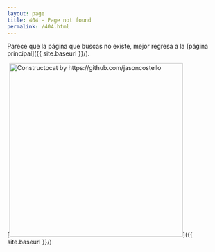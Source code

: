 ```yaml
---
layout: page
title: 404 - Page not found
permalink: /404.html
---
```


Parece que la página que buscas no existe, mejor regresa a la [página principal]({{ site.baseurl }}/).

[<img src="{{ site.baseurl }}/images/404.jpg" alt="Constructocat by https://github.com/jasoncostello" style="width: 400px;"/>]({{ site.baseurl }}/)
